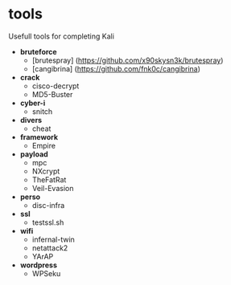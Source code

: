 # tools
Usefull tools for completing Kali

- **bruteforce**
    - [brutespray] (https://github.com/x90skysn3k/brutespray)
    - [cangibrina] (https://github.com/fnk0c/cangibrina)
- **crack**
    - cisco-decrypt
    - MD5-Buster
- **cyber-i**
    - snitch
- **divers**
    - cheat
- **framework**
    - Empire
- **payload**
    - mpc
    - NXcrypt
    - TheFatRat
    - Veil-Evasion
- **perso**
    - disc-infra
- **ssl**
    - testssl.sh
- **wifi**
    - infernal-twin
    - netattack2
    - YArAP
- **wordpress**
    - WPSeku
